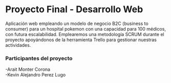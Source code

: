 # Proyecto Final - Desarrollo Web
Aplicación web empleando un modelo de negocio B2C (business to consumer) para un hospital pokemon con una capacidad para 100 médicos, con futura escalabilidad. Emplearemos una metodología SCRUM durante el proyecto apoyándonos de la herramienta Trello para gestionar nuestras actividades.
### Participantes del proyecto 
-Arait Monter Corona  
-Kevin Alejandro Perez Lugo   

 

